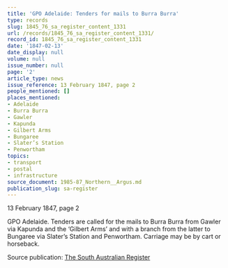 ```yaml
---
title: 'GPO Adelaide: Tenders for mails to Burra Burra'
type: records
slug: 1845_76_sa_register_content_1331
url: /records/1845_76_sa_register_content_1331/
record_id: 1845_76_sa_register_content_1331
date: '1847-02-13'
date_display: null
volume: null
issue_number: null
page: '2'
article_type: news
issue_reference: 13 February 1847, page 2
people_mentioned: []
places_mentioned:
- Adelaide
- Burra Burra
- Gawler
- Kapunda
- Gilbert Arms
- Bungaree
- Slater’s Station
- Penwortham
topics:
- transport
- postal
- infrastructure
source_document: 1985-87_Northern__Argus.md
publication_slug: sa-register
---
```


13 February 1847, page 2

GPO Adelaide.  Tenders are called for the mails to Burra Burra from Gawler via Kapunda and the ‘Gilbert Arms’ and with a branch from the latter to Bungaree via Slater’s Station and Penwortham.  Carriage may be by cart or horseback.

Source publication: [The South Australian Register](/publications/sa-register/)
